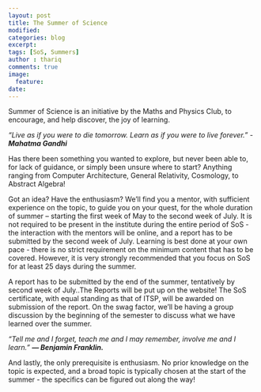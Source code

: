 ```yaml
---
layout: post
title: The Summer of Science
modified:
categories: blog
excerpt:
tags: [SoS, Summers]
author : thariq
comments: true
image:
  feature:
date: 
---
```


Summer of Science is an initiative by the Maths and Physics Club, to encourage, and help discover, the joy of learning.

_“Live as if you were to die tomorrow. Learn as if you were to live forever.” - __Mahatma Gandhi___


Has there been something you wanted to explore, but never been able to, for lack of guidance, or simply been unsure where to start? Anything ranging from Computer Architecture, General Relativity, Cosmology, to Abstract Algebra!

Got an idea? Have the enthusiasm? We’ll find you a mentor, with sufficient experience on the topic, to guide you on your quest, for the whole duration of summer – starting the first week of May to the second week of July. It is not required to be present in the institute during the entire period of SoS - the interaction with the mentors will be online, and a report has to be submitted by the second week of July. Learning is best done at your own pace - there is no strict requirement on the minimum content that has to be covered. However, it is very strongly recommended that you focus on SoS for at least 25 days during the summer.

A report has to be submitted by the end of the summer, tentatively by second week of July..The Reports will be put up on the website! The SoS certificate, with equal standing as that of ITSP, will be awarded on submission of the report. On the swag factor, we’ll be having a group discussion by the beginning of the semester to discuss what we have learned over the summer.

*“Tell me and I forget, teach me and I may remember, involve me and I learn.” **― Benjamin Franklin.***

And lastly, the only prerequisite is enthusiasm. No prior knowledge on the topic is expected, and a broad topic is typically chosen at the start of the summer - the specifics can be figured out along the way!
